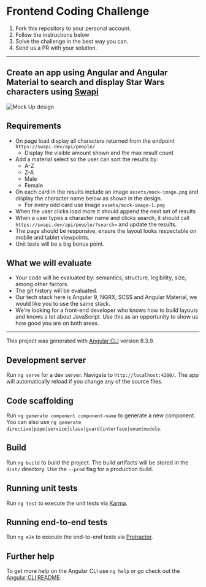 # Frontend Coding Challenge

1. Fork this repository to your personal account.
2. Follow the instructions below
3. Solve the challenge in the best way you can.
4. Send us a PR with your solution.

---

## Create an app using Angular and Angular Material to search and display Star Wars characters using [Swapi](https://swapi.dev/)

![Mock Up design](https://i.imgur.com/RA0lZtYg.png, 'Mock Up design')

## Requirements

-   On page load display all characters returned from the endpoint `https://swapi.dev/api/people/`
    -   Display the visible amount shown and the max result count
-   Add a material select so the user can sort the results by:
    -   A-Z
    -   Z-A
    -   Male
    -   Female
-   On each card in the results include an image `assets/mock-image.png` and display the character name below as shown in the design.
    -   For every odd card use image `assets/mock-image-1.png`
-   When the user clicks load more it should append the next set of results
-   When a user types a character name and clicks search, it should call `https://swapi.dev/api/people/?search=` and update the results.
-   The page should be responsive, ensure the layout looks respectable on mobile and tablet viewpoints.
-   Unit tests will be a big bonus point.

## What we will evaluate

-   Your code will be evaluated by: semantics, structure, legibility, size, among other factors.
-   The git history will be evaluated.
-   Our tech stack here is Angular 9, NGRX, SCSS and Angular Material, we would like you to use the same stack.
-   We're looking for a front-end developer who knows how to build layouts and knows a lot about JavaScript. Use this as an opportunity to show us how good you are on both areas.

---

This project was generated with [Angular CLI](https://github.com/angular/angular-cli) version 8.3.9.

## Development server

Run `ng serve` for a dev server. Navigate to `http://localhost:4200/`. The app will automatically reload if you change any of the source files.

## Code scaffolding

Run `ng generate component component-name` to generate a new component. You can also use `ng generate directive|pipe|service|class|guard|interface|enum|module`.

## Build

Run `ng build` to build the project. The build artifacts will be stored in the `dist/` directory. Use the `--prod` flag for a production build.

## Running unit tests

Run `ng test` to execute the unit tests via [Karma](https://karma-runner.github.io).

## Running end-to-end tests

Run `ng e2e` to execute the end-to-end tests via [Protractor](http://www.protractortest.org/).

## Further help

To get more help on the Angular CLI use `ng help` or go check out the [Angular CLI README](https://github.com/angular/angular-cli/blob/master/README.md).

